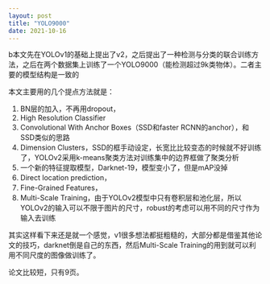 ```yaml
---
layout: post
title: "YOLO9000"
date: 2021-10-16
---
```


b本文先在YOLOv1的基础上提出了v2，之后提出了一种检测与分类的联合训练方法，之后在两个数据集上训练了一个YOLO9000（能检测超过9k类物体）。二者主要的模型结构是一致的

本文主要用的几个提点方法就是：

1. BN层的加入，不再用dropout，
2. High Resolution Classifier
3. Convolutional With Anchor Boxes（SSD和faster RCNN的anchor），和SSD类似的思路
4. Dimension Clusters，SSD的框手动设定，长宽比比较变态的时候就不好训练了，YOLOv2采用k-means聚类方法对训练集中的边界框做了聚类分析
5. 一个新的特征提取模型，Darknet-19，模型变小了，但是mAP没掉
6. Direct location prediction，
7. Fine-Grained Features，
8. Multi-Scale Training，由于YOLOv2模型中只有卷积层和池化层，所以YOLOv2的输入可以不限于图片的尺寸，robust的考虑可以用不同的尺寸作为输入去训练

其实这样看下来还是就一个感觉，v1很多想法都挺粗糙的，大部分都是借鉴其他论文的技巧，darknet倒是自己的东西，然后Multi-Scale Training的用到就可以利用不同尺度的图像做训练了。

论文比较短，只有9页。
